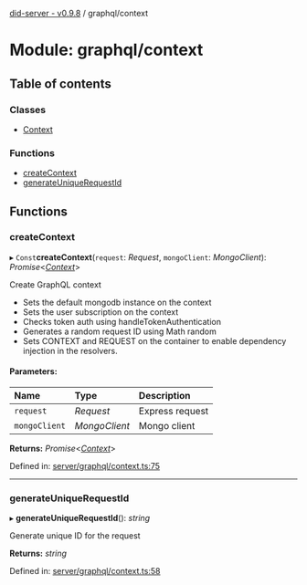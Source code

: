 [did-server - v0.9.8](../README.md) / graphql/context

# Module: graphql/context

## Table of contents

### Classes

- [Context](../classes/graphql_context.context.md)

### Functions

- [createContext](graphql_context.md#createcontext)
- [generateUniqueRequestId](graphql_context.md#generateuniquerequestid)

## Functions

### createContext

▸ `Const`**createContext**(`request`: *Request*, `mongoClient`: *MongoClient*): *Promise*<[*Context*](../classes/graphql_context.context.md)\>

Create GraphQL context

* Sets the default mongodb instance on the context
* Sets the user subscription on the context
* Checks token auth using handleTokenAuthentication
* Generates a random request ID using Math random
* Sets CONTEXT and REQUEST on the container to enable
  dependency injection in the resolvers.

#### Parameters:

Name | Type | Description |
:------ | :------ | :------ |
`request` | *Request* | Express request   |
`mongoClient` | *MongoClient* | Mongo client    |

**Returns:** *Promise*<[*Context*](../classes/graphql_context.context.md)\>

Defined in: [server/graphql/context.ts:75](https://github.com/Puzzlepart/did/blob/dev/server/graphql/context.ts#L75)

___

### generateUniqueRequestId

▸ **generateUniqueRequestId**(): *string*

Generate unique ID for the request

**Returns:** *string*

Defined in: [server/graphql/context.ts:58](https://github.com/Puzzlepart/did/blob/dev/server/graphql/context.ts#L58)
